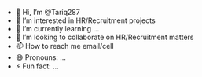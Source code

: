 - 👋 Hi, I’m @Tariq287
- 👀 I’m interested in HR/Recruitment projects
- 🌱 I’m currently learning ...
- 💞️ I’m looking to collaborate on HR/Recruitment matters
- 📫 How to reach me email/cell
- 😄 Pronouns: ...
- ⚡ Fun fact: ...

<!---
Tariq287/Tariq287 is a ✨ special ✨ repository because its `README.md` (this file) appears on your GitHub profile.
You can click the Preview link to take a look at your changes.
--->
